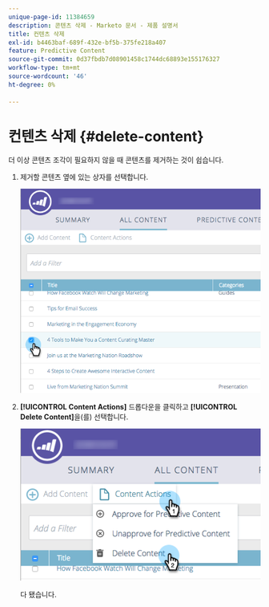 ```yaml
---
unique-page-id: 11384659
description: 콘텐츠 삭제 - Marketo 문서 - 제품 설명서
title: 컨텐츠 삭제
exl-id: b4463baf-689f-432e-bf5b-375fe218a407
feature: Predictive Content
source-git-commit: 0d37fbdb7d08901458c1744dc68893e155176327
workflow-type: tm+mt
source-wordcount: '46'
ht-degree: 0%

---
```


# 컨텐츠 삭제 {#delete-content}

더 이상 콘텐츠 조각이 필요하지 않을 때 콘텐츠를 제거하는 것이 쉽습니다.

1. 제거할 콘텐츠 옆에 있는 상자를 선택합니다.

   ![](assets/image2017-10-3-9-3a8-3a39.png)

1. **[!UICONTROL Content Actions]** 드롭다운을 클릭하고 **[!UICONTROL Delete Content]**&#x200B;을(를) 선택합니다.

   ![](assets/image2017-10-3-9-3a9-3a12.png)

   다 됐습니다.
